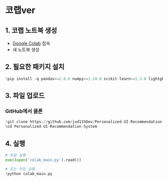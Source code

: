 # 코랩ver

## 1. 코랩 노트북 생성
- [Google Colab](https://colab.research.google.com/) 접속
- 새 노트북 생성

## 2. 필요한 패키지 설치
```python
!pip install -q pandas>=2.0.0 numpy>=1.24.0 scikit-learn>=1.3.0 lightgbm>=4.0.0 pyyaml>=6.0 tqdm>=4.65.0 joblib>=1.3.0
```

## 3. 파일 업로드
###  GitHub에서 클론
```python
!git clone https://github.com/jud1thDev/Personalized-UI-Recommendation-System.git
%cd Personalized-UI-Recommendation-System
```

## 4. 실행
```python
# 파일 실행
exec(open('colab_main.py').read())

# 또는 직접 실행
!python colab_main.py
```
